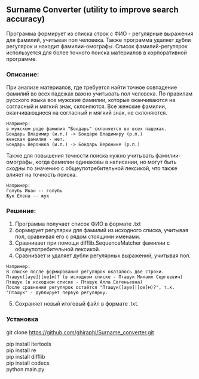## Surname Converter (utility to improve search accuracy) 

Программа формирует из списка строк с ФИО - регулярные выражения для фамилий, учитывая пол человека. 
Также программа удаляет дубли регулярок и находит фамилии-омографы. 
Список фамилий-регулярок используется для более точного поиска материалов в корпоративной программе. 

### Описание:
При анализе материалов, где требуется найти точное совпадение фамилий во всех падежах важно учитывать пол человека. По правилам русского языка все мужские фамилии, которые оканчиваются на согласный и мягкий знак, склоняются. Все женские фамилии, оканчивающиеся на согласный и мягкий знак, не склоняются.
```
Например:
в мужском роде фамилия "Бондарь" склоняется во всех падежах.
Бондарь Владимир (и.п.) -> Бондарю Владимиру (р.п.)
женская фамилия - нет.
Бондарь Вероника (и.п.) -> Бондарь Веронике (р.п.)
```
Также для повышения точности поиска нужно учитывать фамилии-омографы, когда фамилии одинаковы в написании, но могут быть сходны по значению с общеупотребительной лексикой, что также влияет на точность поиска.
```
Например:
Голубь Иван -- голубь
Жук Елена -- жук
```

### Решение:
1. Программа получает список ФИО в формате .txt
2. формирует регулярки для фамилий из исходного списка, учитывая пол, сравнивая его с рядом стоящими именами.
3. Сравнивает при помощи difflib.SequenceMatcher фамилии с общеупотребительной лексикой.
4. Сравнивает и удаляет дубли регулярных выражений, учитывая пол. 
```
Например:
В списке после формирования регулярок оказалось две строки.
Пташук([ауе]|[ое]м)? (в исходном списке - Пташук Михаил Сергеевич)
Пташук (в исходном списке - Пташук Алла Евгеньевна)
После сравнения регулярок остаётся "Пташук([ауе]|[ое]м)?", т.к. "Пташук" - дублирует первую регулярку.
```
5. Сохраняет новый итоговый файл в формате .txt.

### Установка
git clone https://github.com/ghiraphi/Surname_converter.git

pip install itertools\
pip install re\
pip install difflib\
pip install codecs\
python main.py
